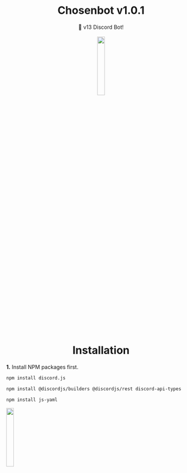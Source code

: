 <h1 align="center">Chosenbot v1.0.1</h1>

  <p align="center">
    🤖 v13 Discord Bot!
    <br />
    <br />
    <img src="https://github.com/vimalverma558/vimalverma558/blob/v2/img/hello.gif" width="20%">
    <br />
  </p>
</p>

<h1 align="center">Installation</h1>

**1.** Install NPM packages first.
   ```sh
   npm install discord.js
   ```
   ```sh
   npm install @discordjs/builders @discordjs/rest discord-api-types
   ```
   ```sh
   npm install js-yaml
   ```

   <img src="https://media.giphy.com/media/jpVnC65DmYeyRL4LHS/giphy.gif" width="20%">